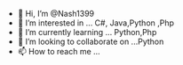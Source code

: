 - 👋 Hi, I’m @Nash1399
- 👀 I’m interested in ... C#, Java,Python ,Php
- 🌱 I’m currently learning ... Python,Php
- 💞️ I’m looking to collaborate on ...Python 
- 📫 How to reach me ...

<!---
Nash1399/Nash1399 is a ✨ special ✨ repository because its `README.md` (this file) appears on your GitHub profile.
You can click the Preview link to take a look at your changes.
--->
